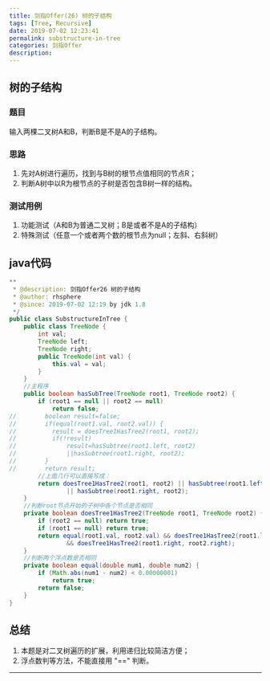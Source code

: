 ```yaml
---
title: 剑指Offer(26) 树的子结构
tags: [Tree, Recursive]
date: 2019-07-02 12:23:41
permalink: substructure-in-tree
categories: 剑指Offer
description:
---
```

<p class="description"></p>


<!-- more -->

## 树的子结构
### 题目
输入两棵二叉树A和B，判断B是不是A的子结构。

### 思路 
1. 先对A树进行遍历，找到与B树的根节点值相同的节点R；
2. 判断A树中以R为根节点的子树是否包含B树一样的结构。

### 测试用例
1. 功能测试（A和B为普通二叉树；B是或者不是A的子结构）
2. 特殊测试（任意一个或者两个数的根节点为null；左斜、右斜树）


## java代码
```java
**
 * @description: 剑指Offer26 树的子结构
 * @author: rhsphere
 * @since: 2019-07-02 12:19 by jdk 1.8
 */
public class SubstructureInTree {
	public class TreeNode {
		int val;
		TreeNode left;
		TreeNode right;
		public TreeNode(int val) {
			this.val = val;
		}
	}
	//主程序
	public boolean hasSubTree(TreeNode root1, TreeNode root2) {
		if (root1 == null || root2 == null)
			return false;
//        boolean result=false;
//        if(equal(root1.val, root2.val)) {
//          result = doesTree1HasTree2(root1, root2);
//          if(!result)
//              result=hasSubtree(root1.left, root2)
//              ||hasSubtree(root1.right, root2);
//        }
//        return result;
        //上面几行可以直接写成：
		return doesTree1HasTree2(root1, root2) || hasSubtree(root1.left, root2)
				|| hasSubtree(root1.right, root2);
	}
	//判断root节点开始的子树中各个节点是否相同
	private boolean doesTree1HasTree2(TreeNode root1, TreeNode root2) {
		if (root2 == null) return true;
		if (root1 == null) return true;
		return equal(root1.val, root2.val) && doesTree1HasTree2(root1.left, root2.left)
				&& doesTree1HasTree2(root1.right, root2.right);
	}
	//判断两个浮点数是否相同
	private boolean equal(double num1, double num2) {
		if (Math.abs(num1 - num2) < 0.00000001)
			return true;
		return false;
	}
}
```

## 总结
1. 本题是对二叉树遍历的扩展，利用递归比较简洁方便；
2. 浮点数判等方法，不能直接用 "==" 判断。


<hr />